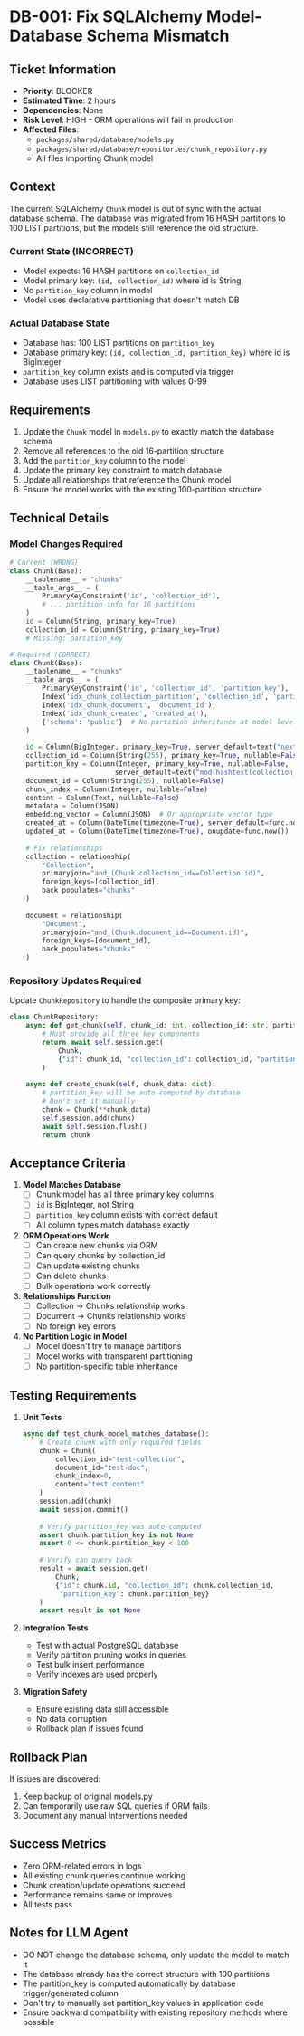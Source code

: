 # DB-001: Fix SQLAlchemy Model-Database Schema Mismatch

## Ticket Information
- **Priority**: BLOCKER
- **Estimated Time**: 2 hours
- **Dependencies**: None
- **Risk Level**: HIGH - ORM operations will fail in production
- **Affected Files**:
  - `packages/shared/database/models.py`
  - `packages/shared/database/repositories/chunk_repository.py`
  - All files importing Chunk model

## Context

The current SQLAlchemy `Chunk` model is out of sync with the actual database schema. The database was migrated from 16 HASH partitions to 100 LIST partitions, but the models still reference the old structure.

### Current State (INCORRECT)
- Model expects: 16 HASH partitions on `collection_id`
- Model primary key: `(id, collection_id)` where id is String
- No `partition_key` column in model
- Model uses declarative partitioning that doesn't match DB

### Actual Database State
- Database has: 100 LIST partitions on `partition_key`
- Database primary key: `(id, collection_id, partition_key)` where id is BigInteger
- `partition_key` column exists and is computed via trigger
- Database uses LIST partitioning with values 0-99

## Requirements

1. Update the `Chunk` model in `models.py` to exactly match the database schema
2. Remove all references to the old 16-partition structure
3. Add the `partition_key` column to the model
4. Update the primary key constraint to match database
5. Update all relationships that reference the Chunk model
6. Ensure the model works with the existing 100-partition structure

## Technical Details

### Model Changes Required

```python
# Current (WRONG)
class Chunk(Base):
    __tablename__ = "chunks"
    __table_args__ = (
        PrimaryKeyConstraint('id', 'collection_id'),
        # ... partition info for 16 partitions
    )
    id = Column(String, primary_key=True)
    collection_id = Column(String, primary_key=True)
    # Missing: partition_key

# Required (CORRECT)
class Chunk(Base):
    __tablename__ = "chunks"
    __table_args__ = (
        PrimaryKeyConstraint('id', 'collection_id', 'partition_key'),
        Index('idx_chunk_collection_partition', 'collection_id', 'partition_key'),
        Index('idx_chunk_document', 'document_id'),
        Index('idx_chunk_created', 'created_at'),
        {'schema': 'public'}  # No partition inheritance at model level
    )
    
    id = Column(BigInteger, primary_key=True, server_default=text("nextval('chunks_id_seq')"))
    collection_id = Column(String(255), primary_key=True, nullable=False)
    partition_key = Column(Integer, primary_key=True, nullable=False,
                          server_default=text("mod(hashtext(collection_id::text), 100)"))
    document_id = Column(String(255), nullable=False)
    chunk_index = Column(Integer, nullable=False)
    content = Column(Text, nullable=False)
    metadata = Column(JSON)
    embedding_vector = Column(JSON)  # Or appropriate vector type
    created_at = Column(DateTime(timezone=True), server_default=func.now())
    updated_at = Column(DateTime(timezone=True), onupdate=func.now())
    
    # Fix relationships
    collection = relationship(
        "Collection",
        primaryjoin="and_(Chunk.collection_id==Collection.id)",
        foreign_keys=[collection_id],
        back_populates="chunks"
    )
    
    document = relationship(
        "Document",
        primaryjoin="and_(Chunk.document_id==Document.id)",
        foreign_keys=[document_id],
        back_populates="chunks"
    )
```

### Repository Updates Required

Update `ChunkRepository` to handle the composite primary key:

```python
class ChunkRepository:
    async def get_chunk(self, chunk_id: int, collection_id: str, partition_key: int):
        # Must provide all three key components
        return await self.session.get(
            Chunk,
            {"id": chunk_id, "collection_id": collection_id, "partition_key": partition_key}
        )
    
    async def create_chunk(self, chunk_data: dict):
        # partition_key will be auto-computed by database
        # Don't set it manually
        chunk = Chunk(**chunk_data)
        self.session.add(chunk)
        await self.session.flush()
        return chunk
```

## Acceptance Criteria

1. **Model Matches Database**
   - [ ] Chunk model has all three primary key columns
   - [ ] `id` is BigInteger, not String
   - [ ] `partition_key` column exists with correct default
   - [ ] All column types match database exactly

2. **ORM Operations Work**
   - [ ] Can create new chunks via ORM
   - [ ] Can query chunks by collection_id
   - [ ] Can update existing chunks
   - [ ] Can delete chunks
   - [ ] Bulk operations work correctly

3. **Relationships Function**
   - [ ] Collection -> Chunks relationship works
   - [ ] Document -> Chunks relationship works
   - [ ] No foreign key errors

4. **No Partition Logic in Model**
   - [ ] Model doesn't try to manage partitions
   - [ ] Model works with transparent partitioning
   - [ ] No partition-specific table inheritance

## Testing Requirements

1. **Unit Tests**
   ```python
   async def test_chunk_model_matches_database():
       # Create chunk with only required fields
       chunk = Chunk(
           collection_id="test-collection",
           document_id="test-doc",
           chunk_index=0,
           content="test content"
       )
       session.add(chunk)
       await session.commit()
       
       # Verify partition_key was auto-computed
       assert chunk.partition_key is not None
       assert 0 <= chunk.partition_key < 100
       
       # Verify can query back
       result = await session.get(
           Chunk,
           {"id": chunk.id, "collection_id": chunk.collection_id, 
            "partition_key": chunk.partition_key}
       )
       assert result is not None
   ```

2. **Integration Tests**
   - Test with actual PostgreSQL database
   - Verify partition pruning works in queries
   - Test bulk insert performance
   - Verify indexes are used properly

3. **Migration Safety**
   - Ensure existing data still accessible
   - No data corruption
   - Rollback plan if issues found

## Rollback Plan

If issues are discovered:
1. Keep backup of original models.py
2. Can temporarily use raw SQL queries if ORM fails
3. Document any manual interventions needed

## Success Metrics

- Zero ORM-related errors in logs
- All existing chunk queries continue working
- Chunk creation/update operations succeed
- Performance remains same or improves
- All tests pass

## Notes for LLM Agent

- DO NOT change the database schema, only update the model to match it
- The database already has the correct structure with 100 partitions
- The partition_key is computed automatically by database trigger/generated column
- Don't try to manually set partition_key values in application code
- Ensure backward compatibility with existing repository methods where possible
